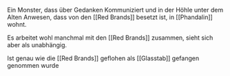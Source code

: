 Ein Monster, dass über Gedanken Kommuniziert und in der Höhle unter dem Alten Anwesen, dass von den [[Red Brands]] besetzt ist, in [[Phandalin]] wohnt.

Es arbeitet wohl manchmal mit den [[Red Brands]] zusammen, sieht sich aber als unabhängig.

Ist genau wie die [[Red Brands]] geflohen als [[Glasstab]] gefangen genommen wurde